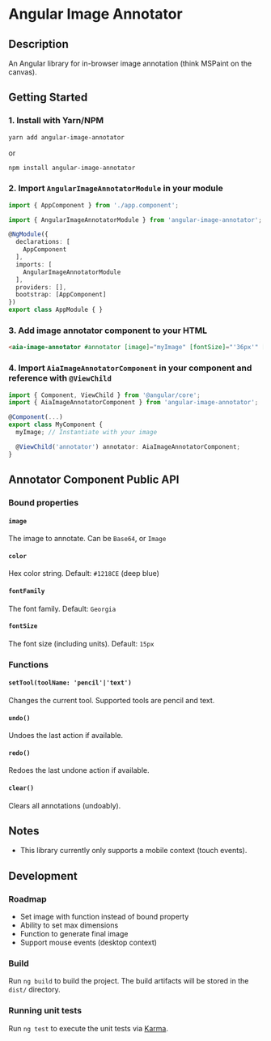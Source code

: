 # Angular Image Annotator

## Description
An Angular library for in-browser image annotation (think MSPaint on the canvas).

## Getting Started

### 1. Install with Yarn/NPM
```bash
yarn add angular-image-annotator
```
or
```bash
npm install angular-image-annotator
```

### 2. Import `AngularImageAnnotatorModule` in your module
```typescript
import { AppComponent } from './app.component';

import { AngularImageAnnotatorModule } from 'angular-image-annotator';

@NgModule({
  declarations: [
    AppComponent
  ],
  imports: [
    AngularImageAnnotatorModule
  ],
  providers: [],
  bootstrap: [AppComponent]
})
export class AppModule { }

```

### 3. Add image annotator component to your HTML
```html
<aia-image-annotator #annotator [image]="myImage" [fontSize]="'36px'" [fontFamily]="'Times'" [color]="'#000000'"></aia-image-annotator>
```


### 4. Import `AiaImageAnnotatorComponent` in your component and reference with `@ViewChild`
```typescript
import { Component, ViewChild } from '@angular/core';
import { AiaImageAnnotatorComponent } from 'angular-image-annotator';

@Component(...)
export class MyComponent {
  myImage; // Instantiate with your image

  @ViewChild('annotator') annotator: AiaImageAnnotatorComponent;
}
```

## Annotator Component Public API
### Bound properties

#### `image`
The image to annotate. Can be `Base64`, or `Image`

#### `color`
Hex color string.
Default: `#1218CE` (deep blue)

#### `fontFamily`
The font family.
Default: `Georgia`

#### `fontSize`
The font size (including units).
Default: `15px`

### Functions

#### `setTool(toolName: 'pencil'|'text')`
Changes the current tool. Supported tools are pencil and text.

#### `undo()`
Undoes the last action if available.

#### `redo()`
Redoes the last undone action if available.

#### `clear()`
Clears all annotations (undoably).

## Notes
- This library currently only supports a mobile context (touch events).

## Development

### Roadmap
- Set image with function instead of bound property
- Ability to set max dimensions
- Function to generate final image
- Support mouse events (desktop context)

### Build

Run `ng build` to build the project. The build artifacts will be stored in the `dist/` directory.

### Running unit tests

Run `ng test` to execute the unit tests via [Karma](https://karma-runner.github.io).
